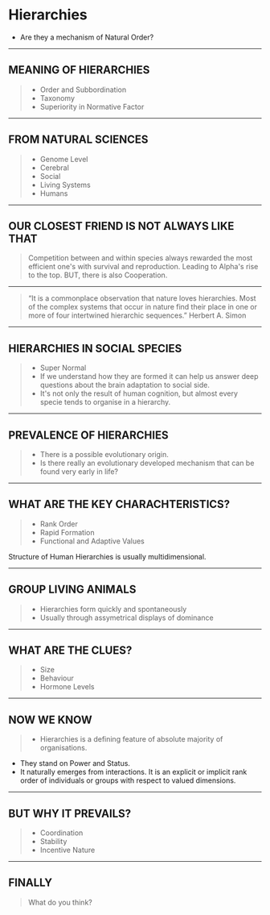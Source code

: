<!-- .slide: data-background="./Pic3.jpg" -->
# Hierarchies

* Are they a mechanism of Natural Order? 

---

<!-- .slide: data-background="./Pic4.jpg" -->
## MEANING OF HIERARCHIES

> * Order and Subbordination
> * Taxonomy 
> * Superiority in Normative Factor

---
<!-- .slide: data-background="./Pic5.jpg" -->
## FROM NATURAL SCIENCES

> * Genome Level
> * Cerebral
> * Social 
> * Living Systems
> * Humans

---
<!-- .slide: data-background="./Pic6.jpg" -->
## OUR CLOSEST FRIEND IS NOT ALWAYS LIKE THAT

> Competition between and within species always rewarded the most efficient one's with survival and reproduction. 
Leading to Alpha's rise to the top.
BUT, there is also Cooperation. 

---
<!-- .slide: data-background="./Pic7.jpg" -->
> “It is a commonplace observation that nature loves hierarchies. Most of the complex systems that occur in nature find their place in one or more of four intertwined hierarchic sequences.” 
Herbert A. Simon 

---
<!-- .slide: data-background="./Pic8.jpg" -->
## HIERARCHIES IN SOCIAL SPECIES
> * Super Normal
> * If we understand how they are formed it can help us answer deep questions about the brain adaptation to social side. 
> * It's not only the result of human cognition, but almost every specie tends to organise in a hierarchy.

---

## PREVALENCE OF HIERARCHIES
> * There is a possible evolutionary origin. 
> * Is there really an evolutionary developed mechanism that can be found very early in life? 

---
## WHAT ARE THE KEY CHARACHTERISTICS? 

> * Rank Order
> * Rapid Formation
> * Functional and Adaptive Values

Structure of Human Hierarchies is usually multidimensional. 

---
<!-- .slide: data-background="./Pic9.jpg" -->
## GROUP LIVING ANIMALS

> * Hierarchies form quickly and spontaneously
> * Usually through assymetrical displays of dominance

---
<!-- .slide: data-background="./Pic9.jpg" -->
## WHAT ARE THE CLUES?

> * Size 
> * Behaviour
> * Hormone Levels

---
## NOW WE KNOW

> * Hierarchies is a defining feature of absolute majority of organisations. 
* They stand on Power and Status. 
* It naturally emerges from interactions. 
It is an explicit or implicit rank order of individuals or groups with respect to valued dimensions. 

---
## BUT WHY IT PREVAILS? 

> * Coordination 
> * Stability
> * Incentive Nature

---
## FINALLY 

> What do you think?  
